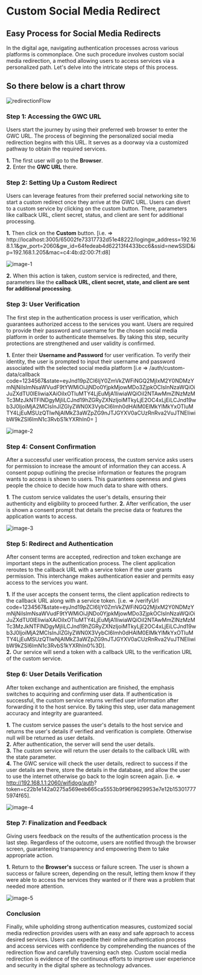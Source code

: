 # Custom Social Media Redirect

## Easy Process for Social Media Redirects
In the digital age, navigating authentication processes across various platforms is commonplace. One such procedure involves custom social media redirection, a method allowing users to access services via a personalized path. Let's delve into the intricate steps of this process.

## So there below is a chart throw


 ![redirectionFlow](https://github.com/Nancypatel1103/ComplianceClient/assets/153616269/7d793824-4d42-41f1-ac24-1d10a88cdea0)   


### Step 1: Accessing the GWC URL
Users start the journey by using their preferred web browser to enter the GWC URL. The process of beginning the personalized social media redirection begins with this URL. It serves as a doorway via a customized pathway to obtain the required services.

**1.** The first user will go to the **Browser**.         
**2.** Enter the **GWC URL** there.

### Step 2: Setting Up a Custom Redirect

Users can leverage features from their preferred social networking site to start a custom redirect once they arrive at the GWC URL. Users can divert to a custom service by clicking on the custom button. There, parameters like callback URL, client secret, status, and client are sent for additional processing.


**1.** Then click on the **Custom** button. [i.e. => http://localhost:3005/65002fe73317732d51e48222/logingw_address=192.168.1.1&gw_port=2060&gw_id=64fedeab4d62213f4433bcc6&ssid=newSSID&ip=192.168.1.205&mac=c4:4b:d2:00:7f:d8]      


   ![image-1](https://github.com/Nancypatel1103/ComplianceClient/assets/153616269/670814db-6f3f-4532-a79d-52493b86d32b)       

**2.** When this action is taken, custom service is redirected, and there, parameters like the **callback URL, client secret, state, and client are sent for additional processing**.


### Step 3: User Verification

The first step in the authentication process is user verification, which guarantees authorized access to the services you want. Users are required to provide their password and username for the chosen social media platform in order to authenticate themselves. By taking this step, security protections are strengthened and user validity is confirmed.


**1.** Enter their **Username and Password** for user verification. To verify their identity, the user is prompted to input their username and password associated with the selected social media platform [i.e => /auth/custom-data/callback code=1234567&state=eyJnd19pZCI6IjY0ZmVkZWFiNGQ2MjIxM2Y0NDMzYmNjNiIsImNsaWVudF9tYWMiOiJjNDo0YjpkMjowMDo3ZjpkOCIsInNzaWQiOiJuZXdTU0lEIiwiaXAiOiIxOTIuMTY4LjEuMjA1IiwiaWQiOiI2NTAwMmZlNzMzMTc3MzJkNTFlNDgyMjIiLCJnd19hZGRyZXNzIjoiMTkyLjE2OC4xLjEiLCJnd19wb3J0IjoiMjA2MCIsInJlZGlyZWN0X3VybCI6Imh0dHAlM0ElMkYlMkYxOTIuMTY4LjEuMSUzQTIwNjAlMkZ3aWZpZG9nJTJGYXV0aCUzRnRva2VuJTNEIiwibW9kZSI6ImN1c3RvbS1kYXRhIn0= ]


   ![image-2](https://github.com/Nancypatel1103/ComplianceClient/assets/153616269/e0abee1d-5e5e-4caa-acd3-da38c1bae28c)


### Step 4: Consent Confirmation

After a successful user verification process, the custom service asks users for permission to increase the amount of information they can access. A consent popup outlining the precise information or features the program wants to access is shown to users. This guarantees openness and gives people the choice to decide how much data to share with others.
              

**1**. The custom service validates the user's details, ensuring their authenticity and eligibility to proceed further.
**2.** After verification, the user is shown a consent prompt that details the precise data or features the application wants to access.

   ![image-3](https://github.com/Nancypatel1103/ComplianceClient/assets/153616269/f52987bd-f1ec-4a7f-b731-beb64341b773)

### Step 5: Redirect and Authentication

After consent terms are accepted, redirection and token exchange are important steps in the authentication process. The client application reroutes to the callback URL with a service token if the user grants permission. This interchange makes authentication easier and permits easy access to the services you want.

**1.** If the user accepts the consent terms, the client application redirects to the callback URL along with a service token. [i.e. => /verifyUrl code=1234567&state=eyJnd19pZCI6IjY0ZmVkZWFiNGQ2MjIxM2Y0NDMzYmNjNiIsImNsaWVudF9tYWMiOiJjNDo0YjpkMjowMDo3ZjpkOCIsInNzaWQiOiJuZXdTU0lEIiwiaXAiOiIxOTIuMTY4LjEuMjA1IiwiaWQiOiI2NTAwMmZlNzMzMTc3MzJkNTFlNDgyMjIiLCJnd19hZGRyZXNzIjoiMTkyLjE2OC4xLjEiLCJnd19wb3J0IjoiMjA2MCIsInJlZGlyZWN0X3VybCI6Imh0dHAlM0ElMkYlMkYxOTIuMTY4LjEuMSUzQTIwNjAlMkZ3aWZpZG9nJTJGYXV0aCUzRnRva2VuJTNEIiwibW9kZSI6ImN1c3RvbS1kYXRhIn0%3D].                                                         
**2.** Our service will send a token with a callback URL to the verification URL of the custom service.

### Step 6: User Details Verification

After token exchange and authentication are finished, the emphasis switches to acquiring and confirming user data. If authentication is successful, the custom service returns verified user information after forwarding it to the host service. By taking this step, user data management accuracy and integrity are guaranteed.

**1.** The custom service passes the user's details to the host service and returns the user's details if verified and verification is complete. Otherwise null will be returned as user details.            
**2.** After authentication, the server will send the user details.           
**3.** The custom service will return the user details to the callback URL with the state parameter.             
**4.** The GWC service will check the user details, redirect to success if the user details are there, store the details in the database, and allow the user to use the internet otherwise go back to the login screen again. [i.e. => http://192.168.1.1:2060/wifidog/auth? token=c22b1e142a0275a569eeb665ca5553b9f96f9629953e7e12b153017775974f65].                 
 
   ![image-4](https://github.com/Nancypatel1103/ComplianceClient/assets/153616269/6a6c831b-949e-438e-9a23-f0275ff3dffd)

### Step 7: Finalization and Feedback

Giving users feedback on the results of the authentication process is the last step. Regardless of the outcome, users are notified through the browser screen, guaranteeing transparency and empowering them to take appropriate action.


**1.** Return to the **Browser's** success or failure screen. The user is shown a success or failure screen, depending on the result, letting them know if they were able to access the services they wanted or if there was a problem that needed more attention.


   ![image-5](https://github.com/Nancypatel1103/ComplianceClient/assets/153616269/29a2e43d-9ce2-4357-9134-c060c4b5f3c8)

### Conclusion
Finally, while upholding strong authentication measures, customized social media redirection provides users with an easy and safe approach to access desired services. Users can expedite their online authentication process and access services with confidence by comprehending the nuances of the redirection flow and carefully traversing each step. Custom social media redirection is evidence of the continuous efforts to improve user experience and security in the digital sphere as technology advances.

